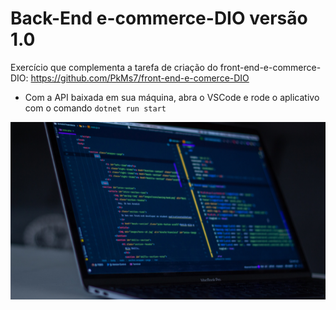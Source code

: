 # Back-End e-commerce-DIO versão 1.0

Exercício que complementa a tarefa de criação do front-end-e-commerce-DIO: https://github.com/PkMs7/front-end-e-comerce-DIO

- Com a API baixada em sua máquina, abra o VSCode e rode o aplicativo com o comando `dotnet run start`

![image](APIBookstore/img/back-end.jpg)
